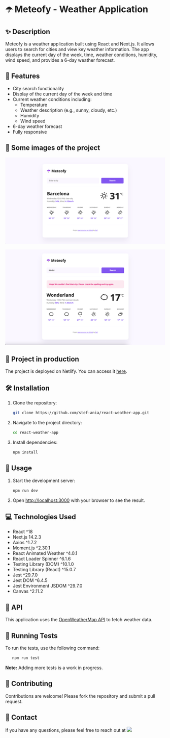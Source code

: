 # ☂️ Meteofy - Weather Application

## ✨ Description

Meteofy is a weather application built using React and Next.js. It allows users to search for cities and view key weather information. The app displays the current day of the week, time, weather conditions, humidity, wind speed, and provides a 6-day weather forecast.

## 🌈 Features

- City search functionality
- Display of the current day of the week and time
- Current weather conditions including:
  - Temperature
  - Weather description (e.g., sunny, cloudy, etc.)
  - Humidity
  - Wind speed
- 6-day weather forecast
- Fully responsive

## 🌅 Some images of the project

![Default view](/public/assets/meteofy_default_view.png)

![Error message view](/public/assets/meteofy_error_message.png)

## 🚀 Project in production

The project is deployed on Netlify. You can access it [here](https://meteofy.netlify.app/).

## 🛠️ Installation

1. Clone the repository:

   ```bash
   git clone https://github.com/stef-ania/react-weather-app.git
   ```

2. Navigate to the project directory:

   ```bash
   cd react-weather-app
   ```

3. Install dependencies:
   ```bash
   npm install
   ```

## 🔮 Usage

1. Start the development server:
   ```bash
   npm run dev
   ```
2. Open [http://localhost:3000](http://localhost:3000) with your browser to see the result.

## 💻 Technologies Used

- React ^18
- Next.js 14.2.3
- Axios ^1.7.2
- Moment.js ^2.30.1
- React Animated Weather ^4.0.1
- React Loader Spinner ^6.1.6
- Testing Library (DOM) ^10.1.0
- Testing Library (React) ^15.0.7
- Jest ^29.7.0
- Jest DOM ^6.4.5
- Jest Environment JSDOM ^29.7.0
- Canvas ^2.11.2

## 🔌 API

This application uses the [OpenWeatherMap API](https://openweathermap.org/api) to fetch weather data.

## 🧪 Running Tests

To run the tests, use the following command:

```bash
   npm run test
```

**Note:** Adding more tests is a work in progress.

## 🤝 Contributing

Contributions are welcome! Please fork the repository and submit a pull request.

## 📨 Contact

If you have any questions, please feel free to reach out at <a href="https://www.linkedin.com/in/stefania-desogus/"><img src="https://img.shields.io/badge/linkedin-%230077B5.svg?&style=for-the-badge&logo=linkedin&logoColor=white" height=23></a>
